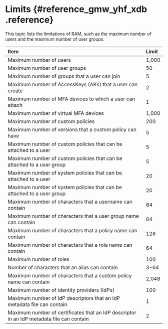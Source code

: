 # Limits {#reference_gmw_yhf_xdb .reference}

This topic lists the limitations of RAM, such as the maximum number of users and the maximum number of user groups.

|Item|Limit|
|:---|:----|
|Maximum number of users|1,000|
|Maximum number of user groups|50|
|Maximum number of groups that a user can join|5|
|Maximum number of AccessKeys \(AKs\) that a user can create|2|
|Maximum number of MFA devices to which a user can attach|1|
|Maximum number of virtual MFA devices|1,000|
|Maximum number of custom policies|200|
|Maximum number of versions that a custom policy can have|5|
|Maximum number of custom policies that can be attached to a user|5|
|Maximum number of custom policies that can be attached to a user group|5|
|Maximum number of system policies that can be attached to a user|20|
|Maximum number of system policies that can be attached to a user group|20|
|Maximum number of characters that a username can contain|64|
|Maximum number of characters that a user group name can contain|64|
|Maximum number of characters that a policy name can contain|128|
|Maximum number of characters that a role name can contain|64|
|Maximum number of roles|100|
|Number of characters that an alias can contain|3-64|
|Maximum number of characters that a custom policy name can contain|2,048|
|Maximum number of identity providers \(IdPs\)|100|
|Maximum number of IdP descriptors that an IdP metadata file can contain|1|
|Maximum number of certificates that an IdP descriptor in an IdP metadata file can contain|2|

